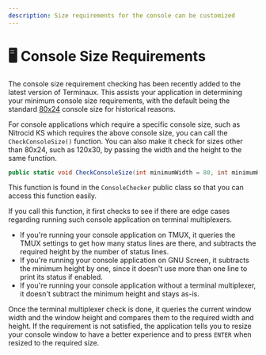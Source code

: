 ```yaml
---
description: Size requirements for the console can be customized
---
```


# 🖥 Console Size Requirements

The console size requirement checking has been recently added to the latest version of Terminaux. This assists your application in determining your minimum console size requirements, with the default being the standard [80x24](https://softwareengineering.stackexchange.com/a/148765) console size for historical reasons.

For console applications which require a specific console size, such as Nitrocid KS which requires the above console size, you can call the `CheckConsoleSize()` function. You can also make it check for sizes other than 80x24, such as 120x30, by passing the width and the height to the same function.

```csharp
public static void CheckConsoleSize(int minimumWidth = 80, int minimumHeight = 24)
```

This function is found in the `ConsoleChecker` public class so that you can access this function easily.

If you call this function, it first checks to see if there are edge cases regarding running such console application on terminal multiplexers.

* If you're running your console application on TMUX, it queries the TMUX settings to get how many status lines are there, and subtracts the required height by the number of status lines.
* If you're running your console application on GNU Screen, it subtracts the minimum height by one, since it doesn't use more than one line to print its status if enabled.
* If you're running your console application without a terminal multiplexer, it doesn't subtract the minimum height and stays as-is.

Once the terminal multiplexer check is done, it queries the current window width and the window height and compares them to the required width and height. If the requirement is not satisfied, the application tells you to resize your console window to have a better experience and to press `ENTER` when resized to the required size.

